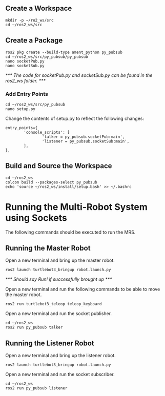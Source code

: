 ## Create a Workspace
```
mkdir -p ~/ro2_ws/src
cd ~/ros2_ws/src
```
## Create a Package
```
ros2 pkg create --build-type ament_python py_pubsub
cd ~/ros2_ws/src/py_pubsub/py_pubsub
nano socketPub.py
nano socketSub.py
```
_*** The code for socketPub.py and socketSub.py can be found in the ros2_ws folder. ***_
### Add Entry Points
```
cd ~/ros2_ws/src/py_pubsub
nano setup.py
```
Change the contents of setup.py to reflect the following changes:
```
entry_points={
        'console_scripts': [
                'talker = py_pubsub.socketPub:main',
                'listener = py_pubsub.socketSub:main',
        ],
},
```
## Build and Source the Workspace
```
cd ~/ros2_ws
colcon build --packages-select py_pubsub
echo 'source ~/ros2_ws/install/setup.bash' >> ~/.bashrc
```
# Running the Multi-Robot System using Sockets
The following commands should be executed to run the MRS.

## Running the Master Robot
Open a new terminal and  bring up the master robot.
```
ros2 launch turtlebot3_bringup robot.launch.py
```
_*** Should say Run! if successfully brought up ***_

Open a new terminal and run the following commands to be able to move the master robot.
```
ros2 run turtlebot3_teleop teleop_keyboard
```
Open a new terminal and run the socket publisher.
```
cd ~/ros2_ws
ros2 run py_pubsub talker
```
## Running the Listener Robot

Open a new terminal and bring up the listener robot.
```
ros2 launch turtlebot3_bringup robot.launch.py
```
Open a new terminal and run the socket subscriber.
```
cd ~/ros2_ws
ros2 run py_pubsub listener
```
